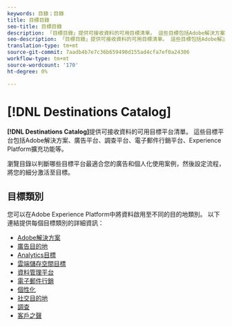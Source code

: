 ```yaml
---
keywords: 目錄；目錄
title: 目標目錄
seo-title: 目標目錄
description: 「目標目錄」提供可接收資料的可用目標清單。 這些目標包括Adobe解決方案、廣告平台、調查平台、電子郵件行銷平台等。
seo-description: 「目標目錄」提供可接收資料的可用目標清單。 這些目標包括Adobe解決方案、廣告平台、調查平台、電子郵件行銷平台等。
translation-type: tm+mt
source-git-commit: 7aadb4b7e7c36b659490d155ad4cfa7ef0a24306
workflow-type: tm+mt
source-wordcount: '170'
ht-degree: 0%

---
```



# [!DNL Destinations Catalog]

**[!DNL Destinations Catalog]**&#x200B;提供可接收資料的可用目標平台清單。 這些目標平台包括Adobe解決方案、廣告平台、調查平台、電子郵件行銷平台、Experience Platform擴充功能等。

瀏覽目錄以判斷哪些目標平台最適合您的廣告和個人化使用案例，然後設定流程，將您的細分激活至目標。

## 目標類別

您可以在Adobe Experience Platform中將資料啟用至不同的目的地類別。 以下連結提供每個目標類別的詳細資訊：

- [Adobe解決方案](./adobe/overview.md)
- [廣告目的地](./advertising/overview.md)
- [Analytics目標](./analytics/overview.md)
- [雲端儲存空間目標](./cloud-storage/overview.md)
- [資料管理平台](./data-management/overview.md)
- [電子郵件行銷](./email-marketing/overview.md)
- [個性化](./personalization/overview.md)
- [社交目的地](./social/overview.md)
- [調查](./survey/overview.md)
- [客戶之聲](./voice/overview.md)